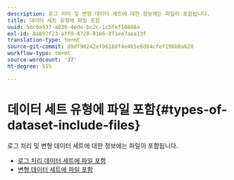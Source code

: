 ```yaml
---
description: 로그 처리 및 변형 데이터 세트에 대한 정보에는 파일이 포함됩니다.
title: 데이터 세트 유형에 파일 포함
uuid: 5dc0a937-a036-4ede-bc2c-1c5fef10808a
exl-id: 8a897f23-aff0-4720-8166-8f1ee7aea13f
translation-type: tm+mt
source-git-commit: d9df90242ef96188f4e4b5e6d04cfef196b0a628
workflow-type: tm+mt
source-wordcount: '37'
ht-degree: 51%

---
```


# 데이터 세트 유형에 파일 포함{#types-of-dataset-include-files}

로그 처리 및 변형 데이터 세트에 대한 정보에는 파일이 포함됩니다.

* [로그 처리 데이터 세트에 파일 포함](../../../../home/c-dataset-const-proc/c-dataset-inc-files/c-types-dataset-inc-files/c-log-proc-dataset-inc-files/c-log-proc-dataset-inc-files.md#concept-999475a22519432e98844622ca95b6ab)
* [변형 데이터 세트에 파일 포함](../../../../home/c-dataset-const-proc/c-dataset-inc-files/c-types-dataset-inc-files/c-trans-dataset-inc-files.md#concept-c64aa78ed9ce40b8a0f4932c82ff5ace)
